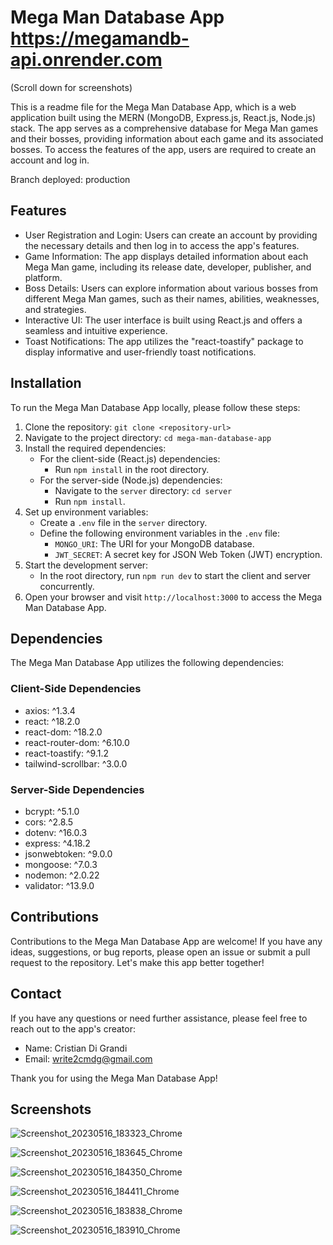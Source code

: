 # Mega Man Database App https://megamandb-api.onrender.com



(Scroll down for screenshots)

This is a readme file for the Mega Man Database App, which is a web application built using the MERN (MongoDB, Express.js, React.js, Node.js) stack. The app serves as a comprehensive database for Mega Man games and their bosses, providing information about each game and its associated bosses. To access the features of the app, users are required to create an account and log in.



Branch deployed: production


## Features

- User Registration and Login: Users can create an account by providing the necessary details and then log in to access the app's features.
- Game Information: The app displays detailed information about each Mega Man game, including its release date, developer, publisher, and platform.
- Boss Details: Users can explore information about various bosses from different Mega Man games, such as their names, abilities, weaknesses, and strategies.
- Interactive UI: The user interface is built using React.js and offers a seamless and intuitive experience.
- Toast Notifications: The app utilizes the "react-toastify" package to display informative and user-friendly toast notifications.

## Installation

To run the Mega Man Database App locally, please follow these steps:

1. Clone the repository: `git clone <repository-url>`
2. Navigate to the project directory: `cd mega-man-database-app`
3. Install the required dependencies:
   - For the client-side (React.js) dependencies:
     - Run `npm install` in the root directory.
   - For the server-side (Node.js) dependencies:
     - Navigate to the `server` directory: `cd server`
     - Run `npm install`.
4. Set up environment variables:
   - Create a `.env` file in the `server` directory.
   - Define the following environment variables in the `.env` file:
     - `MONGO_URI`: The URI for your MongoDB database.
     - `JWT_SECRET`: A secret key for JSON Web Token (JWT) encryption.
5. Start the development server:
   - In the root directory, run `npm run dev` to start the client and server concurrently.
6. Open your browser and visit `http://localhost:3000` to access the Mega Man Database App.

## Dependencies

The Mega Man Database App utilizes the following dependencies:

### Client-Side Dependencies

- axios: ^1.3.4
- react: ^18.2.0
- react-dom: ^18.2.0
- react-router-dom: ^6.10.0
- react-toastify: ^9.1.2
- tailwind-scrollbar: ^3.0.0

### Server-Side Dependencies

- bcrypt: ^5.1.0
- cors: ^2.8.5
- dotenv: ^16.0.3
- express: ^4.18.2
- jsonwebtoken: ^9.0.0
- mongoose: ^7.0.3
- nodemon: ^2.0.22
- validator: ^13.9.0


## Contributions

Contributions to the Mega Man Database App are welcome! If you have any ideas, suggestions, or bug reports, please open an issue or submit a pull request to the repository. Let's make this app better together!

## Contact

If you have any questions or need further assistance, please feel free to reach out to the app's creator:

- Name: Cristian Di Grandi
- Email: write2cmdg@gmail.com

Thank you for using the Mega Man Database App!

## Screenshots
![Screenshot_20230516_183323_Chrome](https://github.com/write2cmdg/megaman-database/assets/116200147/12679e00-60a4-4a82-885b-71c6d998a77e)

![Screenshot_20230516_183645_Chrome](https://github.com/write2cmdg/megaman-database/assets/116200147/dbe7d7c2-3726-44e6-9441-a2361ba42a81)

![Screenshot_20230516_184350_Chrome](https://github.com/write2cmdg/megaman-database/assets/116200147/55aa3949-1bc2-4100-9116-cadfa11bfa1e)

![Screenshot_20230516_184411_Chrome](https://github.com/write2cmdg/megaman-database/assets/116200147/98ffa338-a58f-45da-895d-c3098635578e)

![Screenshot_20230516_183838_Chrome](https://github.com/write2cmdg/megaman-database/assets/116200147/1e765e2e-f561-4188-b2cb-36ef1d22ab88)

![Screenshot_20230516_183910_Chrome](https://github.com/write2cmdg/megaman-database/assets/116200147/b3783717-3fcc-477f-a760-1e85604a2256)


